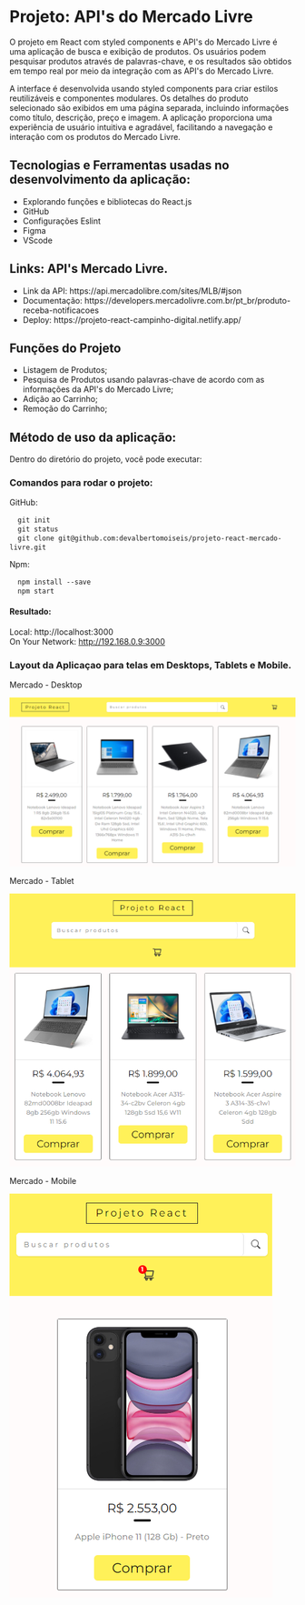 # Projeto: API's do Mercado Livre

<p>
O projeto em React com styled components e API's do Mercado Livre é uma aplicação de busca e exibição de produtos. Os usuários podem pesquisar produtos através de palavras-chave, e os resultados são obtidos em tempo real por meio da integração com as API's do Mercado Livre.

</p>

<p>
  A interface é desenvolvida usando styled components para criar estilos reutilizáveis e componentes modulares. Os detalhes do produto selecionado são exibidos em uma página separada, incluindo informações como título, descrição, preço e imagem. A aplicação proporciona uma experiência de usuário intuitiva e agradável, facilitando a navegação e interação com os produtos do Mercado Livre.
</p>

## Tecnologias e Ferramentas usadas no desenvolvimento da aplicação:

<ul>
  <li>Explorando funções e bibliotecas do React.js</li>
  <li>GitHub</li>
  <li>Configurações Eslint</li>
  <li>Figma</li>
  <li>VScode</li>
</ul>

## Links: API's Mercado Livre.

<ul>
  <li>Link da API: https://api.mercadolibre.com/sites/MLB/#json</li>
  <li>Documentação: https://developers.mercadolivre.com.br/pt_br/produto-receba-notificacoes</li>
  <li>Deploy: https://projeto-react-campinho-digital.netlify.app/</li>
</ul>

## Funções do Projeto

- Listagem de Produtos;
- Pesquisa de Produtos usando palavras-chave de acordo com as informações da API's do Mercado Livre;
- Adição ao Carrinho;
- Remoção do Carrinho;

## Método de uso da aplicação:

<span>Dentro do diretório do projeto, você pode executar:</span>

### Comandos para rodar o projeto:

<span>GitHub:</span>

```
  git init
  git status
  git clone git@github.com:devalbertomoiseis/projeto-react-mercado-livre.git
```

<span>Npm:</span>

```
  npm install --save
  npm start
```

#### Resultado:

Local: http://localhost:3000 <br/>
On Your Network: http://192.168.0.9:3000

### Layout da Aplicaçao para telas em Desktops, Tablets e Mobile.

<p>Mercado - Desktop</p>

![Mercado - Desktop](_img/desktop.png) <br/>

<p>Mercado - Tablet</p>

![Mercado - Tablet](_img/tablet.png) <br/>

<p>Mercado - Mobile</p>

![Mercado - Mobile](_img/mobile.png) <br/>
